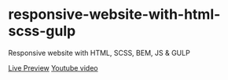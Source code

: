 # responsive-website-with-html-scss-gulp

Responsive website with HTML, SCSS, BEM, JS & GULP

[Live Preview](https://apps.damirpristav.com/digital-agency-ui/)
[Youtube video](https://youtu.be/VW1FEXN6H5Q)